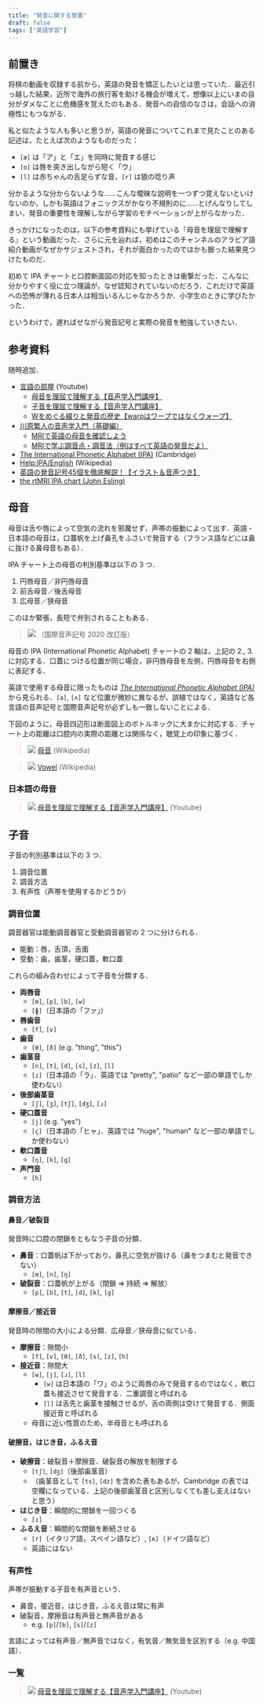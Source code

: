 ```yaml
---
title: "発音に関する覚書"
draft: false
tags: ["英語学習"]
---
```


## 前置き
将棋の動画を収録する前から，英語の発音を矯正したいとは思っていた．最近引っ越した結果，近所で海外の旅行客を助ける機会が増えて，想像以上にいまの自分がダメなことに危機感を覚えたのもある．発音への自信のなさは，会話への消極性にもつながる．

私と似たような人も多いと思うが，英語の発音についてこれまで見たことのある記述は，たとえば次のようなものだった：
- `[æ]` は「ア」と「エ」を同時に発音する感じ
- `[ʊ]` は唇を突き出しながら短く「ウ」
- `[l]` は赤ちゃんの舌足らずな音，`[r]` は狼の唸り声

分かるような分からないような……こんな曖昧な説明を一つずつ覚えないといけないのか，しかも英語はフォニックスがかなり不規則のに……とげんなりしてしまい，発音の重要性を理解しながら学習のモチベーションが上がらなかった．

きっかけになったのは，以下の参考資料にも挙げている『母音を理屈で理解する』という動画だった．さらに元を辿れば，初めはこのチャンネルのアラビア語紹介動画がなぜかサジェストされ，それが面白かったのでほかも掘った結果見つけたものだ．

初めて IPA チャートと口腔断面図の対応を知ったときは衝撃だった．こんなに分かりやすく役に立つ理論が，なぜ認知されていないのだろう．これだけで英語への恐怖が薄れる日本人は相当いるんじゃなかろうか．小学生のときに学びたかった．

というわけで，遅ればせながら発音記号と実際の発音を勉強していきたい．

## 参考資料
随時追加．
- [言語の部屋](https://www.youtube.com/@Gengo_No_Heya/featured) (Youtube)
  - [母音を理屈で理解する【音声学入門講座】](https://youtu.be/7905IhIa1oY?si=DJkZkHMeAzBAwdz7)
  - [子音を理屈で理解する【音声学入門講座】](https://youtu.be/1Bv1uMKqG7E?si=xvaIs7TYJs9-Chri)
  - [Wをめぐる綴りと発音の歴史【warpはワープではなくウォープ】](https://youtu.be/abceONi0kp4?si=-Fgkwg7hQNRVmaT9)
- [川原繁人の音声学入門（基礎編）](https://www.youtube.com/playlist?list=PLdrzcCNXDQp3a9qIryGOIJjqXy3OhRXWa)
  - [MRIで英語の母音を確認しよう](https://youtu.be/XDnBPvMO2Q4?si=D1W4InF0Lh1LRBLs)
  - [MRIで学ぶ調音点・調音法（例はすべて英語の発音だよ）](https://youtu.be/Av_-44zImMI?si=AzkrLPr2vAEoV7-O)
- [The International Phonetic Alphabet (IPA)](https://www.cambridge.org/features/IPAchart/) (Cambridge)
- [Help:IPA/English](https://en.wikipedia.org/wiki/Help:IPA/English) (Wikipedia)
- [英語の発音記号45個を徹底解説！【イラスト＆音声つき】](https://eikaiwa.dmm.com/blog/learning-english/tips/phonetic-alphabets/)
- [the rtMRI IPA chart (John Esling)](https://sail.usc.edu/span/rtmri_ipa/je_2015.html)

## 母音
母音は舌や唇によって空気の流れを邪魔せず，声帯の振動によって出す．英語・日本語の母音は，口蓋帆を上げ鼻孔をふさいで発音する（フランス語などには鼻に抜ける鼻母音もある）．

IPA チャート上の母音の判別基準は以下の 3 つ．
1. 円唇母音／非円唇母音
2. 前舌母音／後舌母音
3. 広母音／狭母音

このほか緊張，長短で弁別されることもある．

> ![](00.PNG)
> （国際音声記号 2020 改訂版）

母音の IPA (International Phonetic Alphabet) チャートの 2 軸は，上記の 2., 3. に対応する．口蓋につける位置が同じ場合，非円唇母音を左側，円唇母音を右側に表記する．

英語で使用する母音に限ったものは [*The International Phonetic Alphabet (IPA)*](https://www.cambridge.org/features/IPAchart/) から見られる．`[a]`, `[ʌ]` など位置が微妙に異なるが，誤植ではなく，英語など各言語の音声記号と国際音声記号が必ずしも一致しないことによる．

下図のように，母音四辺形は断面図上のボトルネックに大まかに対応する．チャート上の距離は口腔内の実際の距離とは関係なく，聴覚上の印象に基づく．

> ![](02_.png)
> [母音](https://ja.wikipedia.org/wiki/%E6%AF%8D%E9%9F%B3) (Wikipedia)

> ![](01_.png)
> [Vowel](https://en.wikipedia.org/wiki/Vowel) (Wikipedia)

### 日本語の母音
> ![](03_.png)
> [母音を理屈で理解する【音声学入門講座】](https://youtu.be/7905IhIa1oY?si=DJkZkHMeAzBAwdz7) (Youtube)

## 子音
子音の判別基準は以下の 3 つ．
1. 調音位置
2. 調音方法
3. 有声性（声帯を使用するかどうか）

### 調音位置
調音器官は能動調音器官と受動調音器官の 2 つに分けられる．
- 能動：唇，舌頂，舌面
- 受動：歯，歯茎，硬口蓋，軟口蓋

これらの組み合わせによって子音を分類する．
- **両唇音**
  - `[m]`, `[p]`, `[b]`, `[w]`
  - `[ɸ]`（日本語の「ファ」）
- **唇歯音**
  - `[f]`, `[v]`
- **歯音**
  - `[θ]`, `[ð]` (e.g. "thing", "this")
- **歯茎音**
  - `[n]`, `[t]`, `[d]`, `[s]`, `[z]`, `[l]`
  - `[ɾ]`（日本語の「ラ」．英語では "pretty", "patio" など一部の単語でしか使わない）
- **後部歯茎音**
  - `[ʃ]`, `[ʒ]`, `[tʃ]`, `[dʒ]`, `[ɹ]`
- **硬口蓋音**
  - `[j]` (e.g. "yes")
  - `[ç]`（日本語の「ヒャ」．英語では "huge", "human" など一部の単語でしか使わない）
- **軟口蓋音**
  - `[ŋ]`, `[k]`, `[g]`
- **声門音**
  - `[h]`

### 調音方法

#### 鼻音／破裂音
発音時に口腔の閉鎖をともなう子音の分類．
- **鼻音**：口蓋帆は下がっており，鼻孔に空気が抜ける（鼻をつまむと発音できない）
  - `[m]`, `[n]`, `[ŋ]`
- **破裂音**：口蓋帆が上がる（閉鎖 ⇒ 持続 ⇒ 解放）
  - `[p]`, `[b]`, `[t]`, `[d]`, `[k]`, `[g]`

#### 摩擦音／接近音
発音時の隙間の大小による分類．広母音／狭母音に似ている．
- **摩擦音**：隙間小
  - `[f]`, `[v]`, `[θ]`, `[ð]`, `[s]`, `[z]`, `[h]`
- **接近音**：隙間大
  - `[w]`, `[j]`, `[ɹ]`, `[l]`
    - `[w]` は日本語の「ワ」のように両唇のみで発音するのではなく，軟口蓋も接近させて発音する．二重調音と呼ばれる
    - `[l]` は舌先と歯茎を接触させるが，舌の両側は空けて発音する．側面接近音と呼ばれる
  - 母音に近い性質のため，半母音とも呼ばれる 

#### 破擦音，はじき音，ふるえ音
- **破擦音**：破裂音＋摩擦音．破裂音の解放を制限する
  - `[tʃ]`, `[dʒ]`（後部歯茎音）
  - （歯茎音として `[ts]`, `[dz]` を含めた表もあるが，Cambridge の表では空欄になっている．上記の後部歯茎音と区別しなくても差し支えはないと思う）
- **はじき音**：瞬間的に閉鎖を一回つくる
  - `[ɾ]`
- **ふるえ音**：瞬間的な閉鎖を断続させる
  - `[r]`（イタリア語，スペイン語など）, `[ʀ]`（ドイツ語など）
  - 英語にはない

### 有声性
声帯が振動する子音を有声音という．

- 鼻音，接近音，はじき音，ふるえ音は常に有声
- 破裂音，摩擦音は有声音と無声音がある
  - e.g. `[p]`/`[b]`, `[s]`/`[z]`

言語によっては有声音／無声音ではなく，有気音／無気音を区別する（e.g. 中国語）．

### 一覧
> ![](04_a.png)
> [母音を理屈で理解する【音声学入門講座】](https://youtu.be/7905IhIa1oY?si=DJkZkHMeAzBAwdz7) (Youtube)

